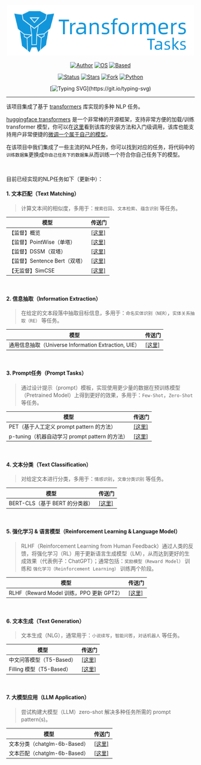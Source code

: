 <div align=center> 

<img src="assets/icon.png" width=500>

[![Author](https://img.shields.io/badge/Author-Pankeyu-green.svg "Author")](https://www.zhihu.com/column/c_1451236880973426688) [![OS](https://img.shields.io/badge/OS-Linux/Windows/Mac-red.svg "OS")](./) [![Based](https://img.shields.io/badge/Based-huggingface_transformers-blue.svg "OS")](./)

[![Status](https://img.shields.io/badge/Status-WIP-darkslateblue.svg "Status")](./) [![Stars](https://img.shields.io/badge/Stars-370-yellow.svg "Stars")](./) [![Fork](https://img.shields.io/badge/Fork-77-sandybrown.svg "Stars")](./) [![Python](https://img.shields.io/badge/Python-3.6+-darkseagreen.svg "Python")](./)

[![Typing SVG](https://readme-typing-svg.demolab.com?font=Fira+Code&pause=200&color=1AF783&center=true&vCenter=true&width=435&lines=Transformers+>>>>>>>>>>+GO!)](https://git.io/typing-svg)

</div>

---

该项目集成了基于 [transformers](https://huggingface.co/docs/transformers/index) 库实现的多种 NLP 任务。

[huggingface transformers](https://huggingface.co/docs/transformers/index) 是一个非常棒的开源框架，支持非常方便的加载/训练 transformer 模型，你可以在[这里](https://huggingface.co/docs/transformers/quicktour)看到该库的安装方法和入门级调用，该库也能支持用户非常便捷的[微调一个属于自己的模型](https://huggingface.co/docs/transformers/training)。

在该项目中我们集成了一些主流的NLP任务，你可以找到对应的任务，将代码中的`训练数据集`更换成`你自己任务下的数据集`从而训练一个符合你自己任务下的模型。

<br>

目前已经实现的NLP任务如下（更新中）：

#### 1. 文本匹配（Text Matching）

> 计算文本间的相似度，多用于：`搜索召回`、`文本检索`、`蕴含识别` 等任务。

| 模型  | 传送门  |
|---|---|
| 【监督】概览  | [[这里]](./text_matching/supervised/readme.md) |
| 【监督】PointWise（单塔）  | [[这里]](./text_matching/supervised/train_pointwise.sh) |
| 【监督】DSSM（双塔）  | [[这里]](./text_matching/supervised/train_dssm.sh) |
| 【监督】Sentence Bert（双塔）  | [[这里]](./text_matching/supervised/train_sentence_transformer.sh) |
| 【无监督】SimCSE  | [[这里]](./text_matching/unsupervised/simcse/readme.md) |

<br>

#### 2. 信息抽取（Information Extraction）

> 在给定的文本段落中抽取目标信息，多用于：`命名实体识别（NER）`，`实体关系抽取（RE）` 等任务。

| 模型  | 传送门  |
|---|---|
| 通用信息抽取（Universe Information Extraction, UIE）  | [[这里]](./UIE/readme.md) |

<br>

#### 3. Prompt任务（Prompt Tasks）

> 通过设计提示（prompt）模板，实现使用更少量的数据在预训练模型（Pretrained Model）上得到更好的效果，多用于：`Few-Shot`，`Zero-Shot` 等任务。

| 模型  | 传送门  |
|---|---|
| PET（基于人工定义 prompt pattern 的方法）  | [[这里]](./prompt_tasks/PET/readme.md) |
| p-tuning（机器自动学习 prompt pattern 的方法）  | [[这里]](./prompt_tasks/p-tuning/readme.md) |

<br>

#### 4. 文本分类（Text Classification）

> 对给定文本进行分类，多用于：`情感识别`，`文章分类识别` 等任务。

| 模型  | 传送门  |
|---|---|
| BERT-CLS（基于 BERT 的分类器）  | [[这里]](./text_classification/train.sh) |

<br>

#### 5. 强化学习 & 语言模型（Reinforcement Learning & Language Model）

> RLHF（Reinforcement Learning from Human Feedback）通过人类的反馈，将强化学习（RL）用于更新语言生成模型（LM），从而达到更好的生成效果（代表例子：ChatGPT）；通常包括：`奖励模型（Reward Model）` 训练和 `强化学习（Reinforcement Learning）` 训练两个阶段。

| 模型  | 传送门  |
|---|---|
| RLHF（Reward Model 训练，PPO 更新 GPT2）  | [[这里]](./RLHF/readme.md) |

<br>

#### 6. 文本生成（Text Generation）

> 文本生成（NLG），通常用于：`小说续写`，`智能问答`，`对话机器人` 等任务。

| 模型  | 传送门  |
|---|---|
| 中文问答模型（T5-Based） | [[这里]](./answer_generation/readme.md) |
| Filling 模型（T5-Based） | [[这里]](./data_augment/filling_model/readme.md) |

<br>

#### 7. 大模型应用（LLM Application）

> 尝试构建大模型（LLM）zero-shot 解决多种任务所需的 prompt pattern(s)。

| 模型  | 传送门  |
|---|---|
| 文本分类（chatglm-6b-Based） | [[这里]](./LLM/readme.md) |
| 文本匹配（chatglm-6b-Based） | [[这里]](./LLM/readme.md) |